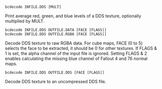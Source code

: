     bcdecode INFILE.DDS [MULT]

Print average red, green, and blue levels of a DDS texture, optionally multiplied by MULT.

    bcdecode INFILE.DDS OUTFILE.DATA [FACE [FLAGS]]
    bcdecode INFILE.DDS OUTFILE.RGBA [FACE [FLAGS]]

Decode DDS texture to raw RGBA data. For cube maps, FACE (0 to 5) selects the face to be extracted, it should be 0 for other textures. If FLAGS & 1 is set, the alpha channel of the input file is ignored. Setting FLAGS & 2 enables calculating the missing blue channel of Fallout 4 and 76 normal maps.

    bcdecode INFILE.DDS OUTFILE.DDS [FACE [FLAGS]]

Decode DDS texture to an uncompressed DDS file.

